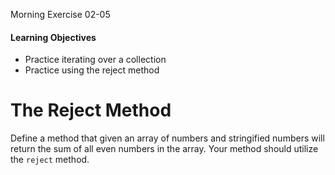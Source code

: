 Morning Exercise 02-05

#### Learning Objectives
- Practice iterating over a collection
- Practice using the reject method

# The Reject Method

Define a method that given an array of numbers and stringified numbers will return the 
sum of all even numbers in the array. Your method should utilize the `reject` method.
